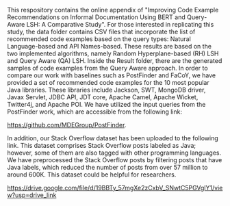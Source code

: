 This respository contains the online appendix of "Improving Code Example Recommendations on Informal Documentation Using BERT and Query-Aware LSH: A Comparative Study".
For those interested in replicating this study, the data folder contains CSV files that incorporate the list of recommended code examples based on the query types: Natural Language-based and API Names-based. These results are based on the two implemented algorithms, namely Random Hyperplane-based (RH) LSH and Query Aware (QA) LSH. Inside the Result folder, there are the generated samples of code examples from the Query Aware approach.
In order to compare our work with baselines such as PostFinder and FaCoY, we have provided a set of recommended code examples for the 10 most popular Java libraries. These libraries include Jackson, SWT, MongoDB driver, Javax Servlet, JDBC API, JDT core, Apache Camel, Apache Wicket, Twitter4j, and Apache POI. We have utilized the input queries from the PostFinder work, which are accessible from the following link:

https://github.com/MDEGroup/PostFinder.


In addition, our Stack Overflow dataset has been uploaded to the following link. This dataset comprises Stack Overflow posts labeled as Java; however, some of them are also tagged with other programming languages. We have preprocessed the Stack Overflow posts by filtering posts that have Java labels, which reduced the number of posts from over 57 million to around 600K. This dataset could be helpful for researchers.

https://drive.google.com/file/d/19BBTy_57mgXe2zCxbV_SNwtC5PGVglY1/view?usp=drive_link

